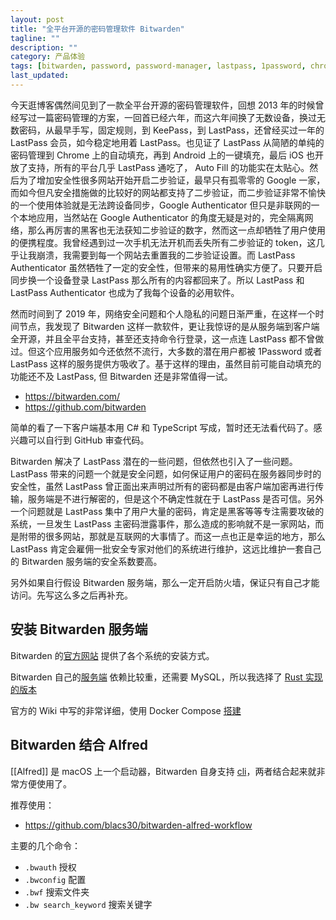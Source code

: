```yaml
---
layout: post
title: "全平台开源的密码管理软件 Bitwarden"
tagline: ""
description: ""
category: 产品体验
tags: [bitwarden, password, password-manager, lastpass, 1password, chrome, cross-platform]
last_updated:
---
```


今天逛博客偶然间见到了一款全平台开源的密码管理软件，回想 2013 年的时候曾经写过一篇密码管理的方案，一回首已经六年，而这六年间换了无数设备，换过无数密码，从最早手写，固定规则，到 KeePass，到 LastPass，还曾经买过一年的 LastPass 会员，如今稳定地用着 LastPass。也见证了 LastPass 从简陋的单纯的密码管理到 Chrome 上的自动填充，再到 Android 上的一键填充，最后 iOS 也开放了支持，所有的平台几乎 LastPass 通吃了， Auto Fill 的功能实在太贴心。然后为了增加安全性很多网站开始开启二步验证，最早只有孤零零的 Google 一家，而如今但凡安全措施做的比较好的网站都支持了二步验证，而二步验证非常不愉快的一个使用体验就是无法跨设备同步，Google Authenticator 但只是非联网的一个本地应用，当然站在 Google Authenticator 的角度无疑是对的，完全隔离网络，那么再厉害的黑客也无法获知二步验证的数字，然而这一点却牺牲了用户使用的便携程度。我曾经遇到过一次手机无法开机而丢失所有二步验证的 token，这几乎让我崩溃，我需要到每一个网站去重置我的二步验证设置。而 LastPass Authenticator 虽然牺牲了一定的安全性，但带来的易用性确实方便了。只要开启同步换一个设备登录 LastPass 那么所有的内容都回来了。所以 LastPass 和 LastPass Authenticator 也成为了我每个设备的必用软件。

然而时间到了 2019 年，网络安全问题和个人隐私的问题日渐严重，在这样一个时间节点，我发现了 Bitwarden 这样一款软件，更让我惊讶的是从服务端到客户端全开源，并且全平台支持，甚至还支持命令行登录，这一点连 LastPass 都不曾做过。但这个应用服务如今还依然不流行，大多数的潜在用户都被 1Password 或者 LastPass 这样的服务提供方吸收了。基于这样的理由，虽然目前可能自动填充的功能还不及 LastPass, 但 Bitwarden 还是非常值得一试。

- <https://bitwarden.com/>
- <https://github.com/bitwarden>

简单的看了一下客户端基本用 C# 和 TypeScript 写成，暂时还无法看代码了。感兴趣可以自行到 GitHub 审查代码。

Bitwarden 解决了 LastPass 潜在的一些问题，但依然也引入了一些问题。LastPass 带来的问题一个就是安全问题，如何保证用户的密码在服务器同步时的安全性，虽然 LastPass 曾正面出来声明过所有的密码都是由客户端加密再进行传输，服务端是不进行解密的，但是这个不确定性就在于 LastPass 是否可信。另外一个问题就是 LastPass 集中了用户大量的密码，肯定是黑客等等专注需要攻破的系统，一旦发生 LastPass 主密码泄露事件，那么造成的影响就不是一家网站，而是附带的很多网站，那就是互联网的大事情了。而这一点也正是幸运的地方，那么 LastPass 肯定会雇佣一批安全专家对他们的系统进行维护，这远比维护一套自己的 Bitwarden 服务端的安全系数要高。

另外如果自行假设 Bitwarden 服务端，那么一定开启防火墙，保证只有自己才能访问。先写这么多之后再补充。

## 安装 Bitwarden 服务端
Bitwarden 的[官方网站](https://help.bitwarden.com/article/install-on-premise/) 提供了各个系统的安装方式。

Bitwarden 自己的[服务端](https://github.com/bitwarden/server) 依赖比较重，还需要 MySQL，所以我选择了 [Rust 实现的版本](https://github.com/dani-garcia/bitwarden_rs)

官方的 Wiki 中写的非常详细，使用 Docker Compose [搭建](https://github.com/dani-garcia/bitwarden_rs/wiki/Using-Docker-Compose)


## Bitwarden 结合 Alfred
[[Alfred]] 是 macOS 上一个启动器，Bitwarden 自身支持 [cli](https://bitwarden.com/help/article/cli/)，两者结合起来就非常方便使用了。

推荐使用：

- <https://github.com/blacs30/bitwarden-alfred-workflow>

主要的几个命令：

- `.bwauth` 授权
- `.bwconfig` 配置
- `.bwf` 搜索文件夹
- `.bw search_keyword` 搜索关键字


